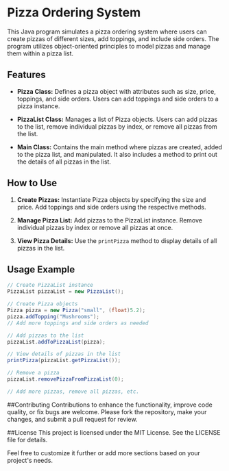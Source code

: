 # Pizza Ordering System

This Java program simulates a pizza ordering system where users can create pizzas of different sizes, add toppings, and include side orders. The program utilizes object-oriented principles to model pizzas and manage them within a pizza list.

## Features

- **Pizza Class:** Defines a pizza object with attributes such as size, price, toppings, and side orders. Users can add toppings and side orders to a pizza instance.

- **PizzaList Class:** Manages a list of Pizza objects. Users can add pizzas to the list, remove individual pizzas by index, or remove all pizzas from the list.

- **Main Class:** Contains the main method where pizzas are created, added to the pizza list, and manipulated. It also includes a method to print out the details of all pizzas in the list.

## How to Use

1. **Create Pizzas:** Instantiate Pizza objects by specifying the size and price. Add toppings and side orders using the respective methods.

2. **Manage Pizza List:** Add pizzas to the PizzaList instance. Remove individual pizzas by index or remove all pizzas at once.

3. **View Pizza Details:** Use the `printPizza` method to display details of all pizzas in the list.

## Usage Example

```java
// Create PizzaList instance
PizzaList pizzaList = new PizzaList();

// Create Pizza objects
Pizza pizza = new Pizza("small", (float)5.2);
pizza.addTopping("Mushrooms");
// Add more toppings and side orders as needed

// Add pizzas to the list
pizzaList.addToPizzaList(pizza);

// View details of pizzas in the list
printPizza(pizzaList.getPizzaList());

// Remove a pizza
pizzaList.removePizzaFromPizzaList(0);

// Add more pizzas, remove all pizzas, etc.
```
##Contributing
Contributions to enhance the functionality, improve code quality, or fix bugs are welcome. Please fork the repository, make your changes, and submit a pull request for review.

##License
This project is licensed under the MIT License. See the LICENSE file for details.

Feel free to customize it further or add more sections based on your project's needs.
